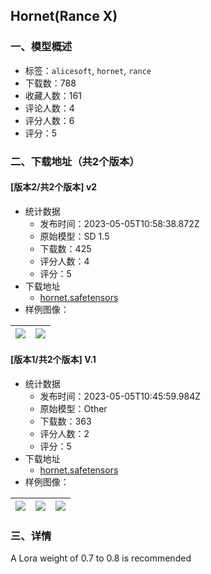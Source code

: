 ## Hornet(Rance X)
### 一、模型概述

- 标签：`alicesoft`, `hornet`, `rance`
- 下载数：788
- 收藏人数：161
- 评论人数：4
- 评分人数：6
- 评分：5

### 二、下载地址（共2个版本）

#### [版本2/共2个版本] v2

- 统计数据
  - 发布时间：2023-05-05T10:58:38.872Z
  - 原始模型：SD 1.5
  - 下载数：425
  - 评分人数：4
  - 评分：5
- 下载地址
  - [hornet.safetensors](https://civitai.com/api/download/models/62990)
- 样例图像：

| <img src="https://image.civitai.com/xG1nkqKTMzGDvpLrqFT7WA/67483dc6-1801-425e-8387-bc300aaef330/width=450/693628.jpeg" /> | <img src="https://image.civitai.com/xG1nkqKTMzGDvpLrqFT7WA/32b13ac6-3724-4360-a448-a94c4fec6593/width=450/693679.jpeg" /> |
| ---- | ---- |

#### [版本1/共2个版本] V.1

- 统计数据
  - 发布时间：2023-05-05T10:45:59.984Z
  - 原始模型：Other
  - 下载数：363
  - 评分人数：2
  - 评分：5
- 下载地址
  - [hornet.safetensors](https://civitai.com/api/download/models/23564)
- 样例图像：

| <img src="https://image.civitai.com/xG1nkqKTMzGDvpLrqFT7WA/71e19ec7-adb7-46b6-2db5-394f7d0ad900/width=450/255503.jpeg" /> | <img src="https://image.civitai.com/xG1nkqKTMzGDvpLrqFT7WA/a49a8dda-b481-47d0-8b60-d9b152d43500/width=450/255502.jpeg" /> | <img src="https://image.civitai.com/xG1nkqKTMzGDvpLrqFT7WA/6b318310-693d-4a90-fa35-91cc5b32e300/width=450/255526.jpeg" /> |
| ---- | ---- | ---- |


### 三、详情
<p>A Lora weight of 0.7 to 0.8 is recommended</p><p></p>